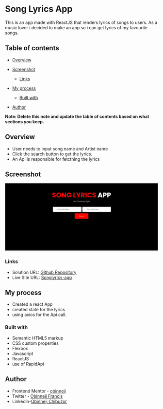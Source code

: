 # Song Lyrics App

This is an app made with ReactJS that  renders lyrics of songs to users. As a music lover i decided to make an app so i can get lyrics of my favourite songs.

## Table of contents

- [Overview](#overview)
- [Screenshot](#Screenshot)

  - [Links](#links)
- [My process](#my-process)
  - [Built with](#built-with)
  
- [Author](#author)


**Note: Delete this note and update the table of contents based on what sections you keep.**

## Overview
- User needs to input song name and Artist name 
- Click the search button to get the lyrics.
- An Api is responsible for fetcthing the lyrics

## Screenshot

![screenshot](song-screenshot.png)

### Links

- Solution URL: [Github Repository](https://github.com/obinneji/songlyrics-app/)
- Live Site URL: [Songlyrics-app](https://songlyrics-app.vercel.app/)

## My process
- Created a react App
- created state for the lyrics 
- using axios for the Api call.

### Built with

- Semantic HTML5 markup
- CSS custom properties
- Flexbox
- Javascript
- ReactJS
- use of RapidApi





## Author

- Frontend Mentor - [obinneji](https://www.frontendmentor.io/profile/obinneji)
- Twitter - [Obinneji Francis](https://www.twitter.com/francisobinneji)
- Linkedin-[Obinneji Chibuzor](https://www.linkedin.com/obinneji/)


